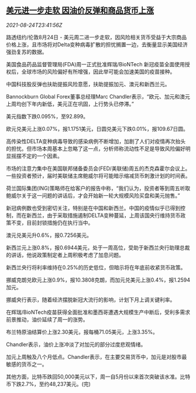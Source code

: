 <!--1629849662000-->
[美元进一步走软 因油价反弹和商品货币上涨](https://cn.reuters.com/article/global-forex-close-0824-tues-idCNKBS2FP23Z)
------

<div><i>2021-08-24T23:41:56Z</i></div><p>路透纽约/伦敦8月24日 - 美元周二进一步走软，因风险相关货币受益于大宗商品价格上涨，且市场将对Delta变种病毒扩散的担忧搁置一边，去衡量显示美国经济强劲复苏的数据。</p><p>美国食品药品监督管理局(FDA)周一正式批准辉瑞/BioNTech 新冠疫苗全面使用授权后，全球市场的风险偏好有所增强，因此举可能会加速美国的疫苗接种。</p><p>中国科技股反弹也扶助提振风险意愿，扶助提振加元、澳元和新西兰元。</p><p>Bannockburn Global Forex董事总经理Marc Chandler表示，“欧元、加元和澳元上周均创下年内新低，美元正在巩固，上行势头已停滞。”</p><p>美元指数下跌0.095%，至92.899。</p><p>欧元兑美元上涨0.07%，报1.1751美元，日圆兑美元下跌0.01%，报109.67日圆。</p><p>高传染性DELTA变种病毒导致的感染病例不断增加，加剧了人们对疫情再次抬头的担忧。但市场本周基本上忽略了这一点，分析师称流动性不足是导致风险偏好明显摇摆不定的一个因素。</p><p>市场的注意力集中在美国联邦储备委员会(FED/美联储)周五的杰克森霍尔会议上。一些投资者预计，届时美联储主席鲍威尔将可能暗示缩减货币刺激计划的时间表。</p><p>荷兰国际集团(ING)策略师在给客户的报告中称，“我们认为，投资者等到周五听取鲍威尔关于这一问题的讲话后，才会开始新一轮大规模风险买盘和美元抛售。”</p><p>新冠病例数也受到密切关注，特别是在中国和新西兰。中国的疫情似乎已得到控制，而在新西兰，由于采取措施遏制DELTA变种蔓延，上周该国央行维持货币政策不变，目前封锁措施仍在执行当中。</p><p>澳元兑美元升0.6%，报0.7256美元。</p><p>新西兰元上涨0.8%，报0.6944美元，处于一周高位，受助于新西兰央行助理总裁的讲话，他说政策制定者上周积极考虑了加息问题。</p><p>新西兰央行将利率维持在0.25%的历史低位，但暗示将在年底前收紧货币政策。</p><p>挪威克朗兑欧元上涨0.9%，报10.3808克朗，而加元兑美元上涨0.4%，报1.2594加元。</p><p>挪威央行表示，随着经济摆脱新冠大流行的影响，计划下月上调关键利率。</p><p>在辉瑞/BioNTech疫苗获得全面批准和墨西哥遭遇大规模生产中断后，受利多需求前景推动，油价延续了周一的涨势。</p><p>布兰特原油结算价上涨2.30美元，报每桶71.05美元，上涨3.35%。</p><p>Chandler表示，油价上涨冲淡了对加元的部分过度悲观情绪。</p><p>加元上周触及八个月低点。Chandler表示，在主要交易货币中，加元是对股市最敏感的货币之一。</p><p>其他方面，比特币跌回50,000美元以下，周一自5月份以来首次突破该水准。比特币下跌2.7%，至约48,237美元。(完)</p>
